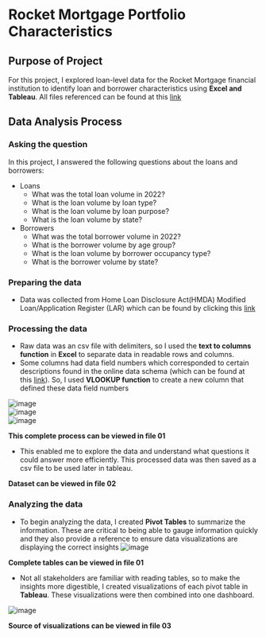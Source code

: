 # Rocket Mortgage Portfolio Characteristics

## Purpose of Project

For this project, I explored loan-level data for the Rocket Mortgage financial institution to identify loan and borrower characteristics using **Excel and Tableau**. All files referenced can be found at this [link](https://drive.google.com/drive/folders/15DJZE1g5xDiOCeXR1o2XEJahfrOaEruf?usp=sharing)

## Data Analysis Process

### Asking the question

In this project, I answered the following questions about the loans and borrowers:

- Loans  
  - What was the total loan volume in 2022?  
  - What is the loan volume by loan type?  
  - What is the loan volume by loan purpose?
  - What is the loan volume by state?
- Borrowers
  - What was the total borrower volume in 2022?
  - What is the borrower volume by age group?
  - What is the loan volume by borrower occupancy type?
  - What is the borrower volume by state?

### Preparing the data

- Data was collected from Home Loan Disclosure Act(HMDA) Modified Loan/Application Register (LAR) which can be found by clicking this [link](https://ffiec.cfpb.gov/data-publication/modified-lar/2022)

### Processing the data  

- Raw data was an csv file with delimiters, so I used the **text to columns function** in **Excel** to separate data in readable rows and columns.
- Some columns had data field numbers which corresponded to certain descriptions found in the online data schema (which can be found at this [link](https://ffiec.cfpb.gov/documentation/publications/modified-lar/modified-lar-schema)). So, I used **VLOOKUP function** to create a new column that defined these data field numbers    
  
![image](https://github.com/DestinyWyche/02_Proj_Rocket-Mortgage_Characteristics/assets/111715383/ba5ac79b-2bd6-4177-b72e-e53981f03482)  
![image](https://github.com/DestinyWyche/02_Proj_Rocket-Mortgage_Characteristics/assets/111715383/dd13ac10-2a7b-42ab-9e08-5e9984632053)  
![image](https://github.com/DestinyWyche/02_Proj_Rocket-Mortgage_Characteristics/assets/111715383/d20cfac1-7d0a-4dee-bd1f-55a30a1cc439)    
   
 **This complete process can be viewed in file 01**  
  - This enabled me to explore the data and understand what questions it could answer more efficiently. This processed data was then saved as a csv file to be used later in tableau.
  
**Dataset can be viewed in file 02**
  
### Analyzing the data

- To begin analyzing the data, I created **Pivot Tables** to summarize the information. These are critical to being able to gauge information quickly and they also provide a reference to ensure data visualizations are displaying the correct insights
  ![image](https://github.com/DestinyWyche/02_Proj_Rocket-Mortgage_Characteristics/assets/111715383/fd1bc043-5f19-4e8a-8f59-c39b55146ed6)  
  
**Complete tables can be viewed in file 01**  
- Not all stakeholders are familiar with reading tables, so to make the insights more digestible, I created visualizations of each pivot table in **Tableau**. These visualizations were then combined into one dashboard.

![image](https://github.com/DestinyWyche/02_Proj_Rocket-Mortgage_Characteristics/assets/111715383/cd102eb6-7361-46d6-912d-fb5790eb8942)  
  
  **Source of visualizations can be viewed in file 03**
